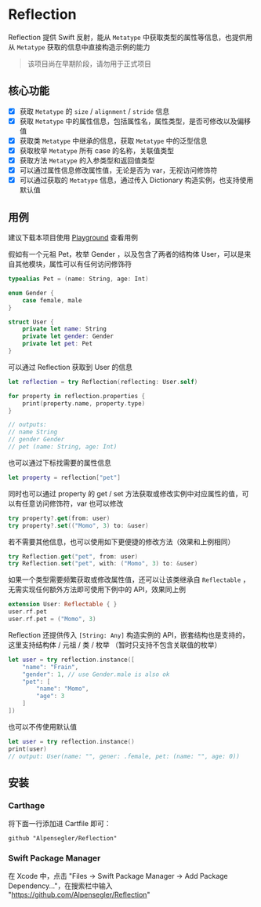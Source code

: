 # Reflection

Reflection 提供 Swift 反射，能从 `Metatype` 中获取类型的属性等信息，也提供用从 `Metatype` 获取的信息中直接构造示例的能力

> 该项目尚在早期阶段，请勿用于正式项目

## 核心功能

- [x] 获取 `Metatype` 的 `size` / `alignment` / `stride` 信息
- [x] 获取 `Metatype` 中的属性信息，包括属性名，属性类型，是否可修改以及偏移值
- [x] 获取类 `Metatype` 中继承的信息，获取 `Metatype` 中的泛型信息
- [x] 获取枚举 `Metatype` 所有 case 的名称，关联值类型
- [x] 获取方法 `Metatype` 的入参类型和返回值类型
- [x] 可以通过属性信息修改属性值，无论是否为 var，无视访问修饰符
- [x] 可以通过获取的 `Metatype` 信息，通过传入 Dictionary 构造实例，也支持使用默认值

## 用例

建议下载本项目使用 [Playground](https://github.com/Alpensegler/Reflection/blob/main/Reflection.playground/Contents.swift) 查看用例

假如有一个元祖 Pet，枚举 Gender ，以及包含了两者的结构体 User，可以是来自其他模块，属性可以有任何访问修饰符

```swift
typealias Pet = (name: String, age: Int)

enum Gender {
    case female, male
}

struct User {
    private let name: String
    private let gender: Gender
    private let pet: Pet
}
```

可以通过 Reflection 获取到 User 的信息

```swift
let reflection = try Reflection(reflecting: User.self)

for property in reflection.properties {
    print(property.name, property.type)
}

// outputs: 
// name String
// gender Gender
// pet (name: String, age: Int)
```

也可以通过下标找需要的属性信息

``` swift
let property = reflection["pet"]
```

同时也可以通过 property 的 get / set 方法获取或修改实例中对应属性的值，可以有任意访问修饰符，var 也可以修改

```swift
try property?.get(from: user)
try property?.set(("Momo", 3) to: &user)
```

若不需要其他信息，也可以使用如下更便捷的修改方法（效果和上例相同）

```swift
try Reflection.get("pet", from: user)
try Reflection.set("pet", with: ("Momo", 3) to: &user)
```

如果一个类型需要频繁获取或修改属性值，还可以让该类继承自 `Reflectable` ，无需实现任何额外方法即可使用下例中的 API，效果同上例
```swift
extension User: Reflectable { }
user.rf.pet
user.rf.pet = ("Momo", 3)
```

Reflection 还提供传入 `[String: Any]` 构造实例的 API，嵌套结构也是支持的，这里支持结构体 / 元祖 / 类 / 枚举 （暂时只支持不包含关联值的枚举）

``` swift
let user = try reflection.instance([
    "name": "Frain",
    "gender": 1, // use Gender.male is also ok
    "pet": [
        "name": "Momo",
        "age": 3
    ]
])
```

也可以不传使用默认值

```swift
let user = try reflection.instance()
print(user)
// output: User(name: "", gener: .female, pet: (name: "", age: 0))
```

## 安装

### Carthage

将下面一行添加进 Cartfile 即可：

```text
github "Alpensegler/Reflection"
```

### Swift Package Manager
在 Xcode 中，点击 "Files -> Swift Package Manager -> Add Package Dependency..."，在搜索栏中输入 "https://github.com/Alpensegler/Reflection"